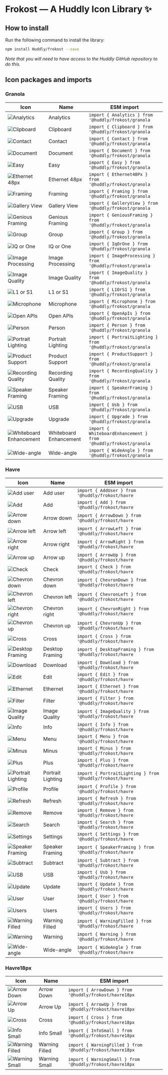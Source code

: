 # Frokost — A Huddly Icon Library ✨

## How to install

Run the following command to install the library:

```bash
npm install Huddly/frokost --save
```

_Note that you will need to have access to the Huddly GitHub repository to do this._

## Icon packages and imports



### Granola
| Icon | Name | ESM import |
| --- | --- | --- |
| ![Analytics](src/granola/Analytics.svg) | Analytics | `import { Analytics } from '@huddly/frokost/granola` |
| ![Clipboard](src/granola/Clipboard.svg) | Clipboard | `import { Clipboard } from '@huddly/frokost/granola` |
| ![Contact](src/granola/Contact.svg) | Contact | `import { Contact } from '@huddly/frokost/granola` |
| ![Document](src/granola/Document.svg) | Document | `import { Document } from '@huddly/frokost/granola` |
| ![Easy](src/granola/Easy.svg) | Easy | `import { Easy } from '@huddly/frokost/granola` |
| ![Ethernet 48px](src/granola/Ethernet%2048px.svg) | Ethernet 48px | `import { Ethernet48Px } from '@huddly/frokost/granola` |
| ![Framing](src/granola/Framing.svg) | Framing | `import { Framing } from '@huddly/frokost/granola` |
| ![Gallery View](src/granola/Gallery%20View.svg) | Gallery View | `import { GalleryView } from '@huddly/frokost/granola` |
| ![Genious Framing](src/granola/Genious%20Framing.svg) | Genious Framing | `import { GeniousFraming } from '@huddly/frokost/granola` |
| ![Group](src/granola/Group.svg) | Group | `import { Group } from '@huddly/frokost/granola` |
| ![IQ or One](src/granola/IQ%20or%20One.svg) | IQ or One | `import { IqOrOne } from '@huddly/frokost/granola` |
| ![Image Processing](src/granola/Image%20Processing.svg) | Image Processing | `import { ImageProcessing } from '@huddly/frokost/granola` |
| ![Image Quality](src/granola/Image%20Quality.svg) | Image Quality | `import { ImageQuality } from '@huddly/frokost/granola` |
| ![L1 or S1](src/granola/L1%20or%20S1.svg) | L1 or S1 | `import { L1OrS1 } from '@huddly/frokost/granola` |
| ![Microphone](src/granola/Microphone.svg) | Microphone | `import { Microphone } from '@huddly/frokost/granola` |
| ![Open APIs](src/granola/Open%20APIs.svg) | Open APIs | `import { OpenApIs } from '@huddly/frokost/granola` |
| ![Person](src/granola/Person.svg) | Person | `import { Person } from '@huddly/frokost/granola` |
| ![Portrait Lighting](src/granola/Portrait%20Lighting.svg) | Portrait Lighting | `import { PortraitLighting } from '@huddly/frokost/granola` |
| ![Product Support](src/granola/Product%20Support.svg) | Product Support | `import { ProductSupport } from '@huddly/frokost/granola` |
| ![Recording Quality](src/granola/Recording%20Quality.svg) | Recording Quality | `import { RecordingQuality } from '@huddly/frokost/granola` |
| ![Speaker Framing](src/granola/Speaker%20Framing.svg) | Speaker Framing | `import { SpeakerFraming } from '@huddly/frokost/granola` |
| ![USB](src/granola/USB.svg) | USB | `import { Usb } from '@huddly/frokost/granola` |
| ![Upgrade](src/granola/Upgrade.svg) | Upgrade | `import { Upgrade } from '@huddly/frokost/granola` |
| ![Whiteboard Enhancement](src/granola/Whiteboard%20Enhancement.svg) | Whiteboard Enhancement | `import { WhiteboardEnhancement } from '@huddly/frokost/granola` |
| ![Wide-angle](src/granola/Wide-angle.svg) | Wide-angle | `import { WideAngle } from '@huddly/frokost/granola` |

### Havre
| Icon | Name | ESM import |
| --- | --- | --- |
| ![Add user](src/havre/Add%20user.svg) | Add user | `import { AddUser } from '@huddly/frokost/havre` |
| ![Add](src/havre/Add.svg) | Add | `import { Add } from '@huddly/frokost/havre` |
| ![Arrow down](src/havre/Arrow%20down.svg) | Arrow down | `import { ArrowDown } from '@huddly/frokost/havre` |
| ![Arrow left](src/havre/Arrow%20left.svg) | Arrow left | `import { ArrowLeft } from '@huddly/frokost/havre` |
| ![Arrow right](src/havre/Arrow%20right.svg) | Arrow right | `import { ArrowRight } from '@huddly/frokost/havre` |
| ![Arrow up](src/havre/Arrow%20up.svg) | Arrow up | `import { ArrowUp } from '@huddly/frokost/havre` |
| ![Check](src/havre/Check.svg) | Check | `import { Check } from '@huddly/frokost/havre` |
| ![Chevron down](src/havre/Chevron%20down.svg) | Chevron down | `import { ChevronDown } from '@huddly/frokost/havre` |
| ![Chevron left](src/havre/Chevron%20left.svg) | Chevron left | `import { ChevronLeft } from '@huddly/frokost/havre` |
| ![Chevron right](src/havre/Chevron%20right.svg) | Chevron right | `import { ChevronRight } from '@huddly/frokost/havre` |
| ![Chevron up](src/havre/Chevron%20up.svg) | Chevron up | `import { ChevronUp } from '@huddly/frokost/havre` |
| ![Cross](src/havre/Cross.svg) | Cross | `import { Cross } from '@huddly/frokost/havre` |
| ![Desktop Framing](src/havre/Desktop%20Framing.svg) | Desktop Framing | `import { DesktopFraming } from '@huddly/frokost/havre` |
| ![Download](src/havre/Download.svg) | Download | `import { Download } from '@huddly/frokost/havre` |
| ![Edit](src/havre/Edit.svg) | Edit | `import { Edit } from '@huddly/frokost/havre` |
| ![Ethernet](src/havre/Ethernet.svg) | Ethernet | `import { Ethernet } from '@huddly/frokost/havre` |
| ![Filter](src/havre/Filter.svg) | Filter | `import { Filter } from '@huddly/frokost/havre` |
| ![Image Quality](src/havre/Image%20Quality.svg) | Image Quality | `import { ImageQuality } from '@huddly/frokost/havre` |
| ![Info](src/havre/Info.svg) | Info | `import { Info } from '@huddly/frokost/havre` |
| ![Menu](src/havre/Menu.svg) | Menu | `import { Menu } from '@huddly/frokost/havre` |
| ![Minus](src/havre/Minus.svg) | Minus | `import { Minus } from '@huddly/frokost/havre` |
| ![Plus](src/havre/Plus.svg) | Plus | `import { Plus } from '@huddly/frokost/havre` |
| ![Portrait Lighting](src/havre/Portrait%20Lighting.svg) | Portrait Lighting | `import { PortraitLighting } from '@huddly/frokost/havre` |
| ![Profile](src/havre/Profile.svg) | Profile | `import { Profile } from '@huddly/frokost/havre` |
| ![Refresh](src/havre/Refresh.svg) | Refresh | `import { Refresh } from '@huddly/frokost/havre` |
| ![Remove](src/havre/Remove.svg) | Remove | `import { Remove } from '@huddly/frokost/havre` |
| ![Search](src/havre/Search.svg) | Search | `import { Search } from '@huddly/frokost/havre` |
| ![Settings](src/havre/Settings.svg) | Settings | `import { Settings } from '@huddly/frokost/havre` |
| ![Speaker Framing](src/havre/Speaker%20Framing.svg) | Speaker Framing | `import { SpeakerFraming } from '@huddly/frokost/havre` |
| ![Subtract](src/havre/Subtract.svg) | Subtract | `import { Subtract } from '@huddly/frokost/havre` |
| ![USB](src/havre/USB.svg) | USB | `import { Usb } from '@huddly/frokost/havre` |
| ![Update](src/havre/Update.svg) | Update | `import { Update } from '@huddly/frokost/havre` |
| ![User](src/havre/User.svg) | User | `import { User } from '@huddly/frokost/havre` |
| ![Users](src/havre/Users.svg) | Users | `import { Users } from '@huddly/frokost/havre` |
| ![Warning Filled](src/havre/Warning%20Filled.svg) | Warning Filled | `import { WarningFilled } from '@huddly/frokost/havre` |
| ![Warning](src/havre/Warning.svg) | Warning | `import { Warning } from '@huddly/frokost/havre` |
| ![Wide-angle](src/havre/Wide-angle.svg) | Wide-angle | `import { WideAngle } from '@huddly/frokost/havre` |

### Havre18px
| Icon | Name | ESM import |
| --- | --- | --- |
| ![Arrow Down](src/havre18px/Arrow%20Down.svg) | Arrow Down | `import { ArrowDown } from '@huddly/frokost/havre18px` |
| ![Arrow Up](src/havre18px/Arrow%20Up.svg) | Arrow Up | `import { ArrowUp } from '@huddly/frokost/havre18px` |
| ![Cross](src/havre18px/Cross.svg) | Cross | `import { Cross } from '@huddly/frokost/havre18px` |
| ![Info Small](src/havre18px/Info%20Small.svg) | Info Small | `import { InfoSmall } from '@huddly/frokost/havre18px` |
| ![Warning Filled](src/havre18px/Warning%20Filled.svg) | Warning Filled | `import { WarningFilled } from '@huddly/frokost/havre18px` |
| ![Warning Small](src/havre18px/Warning%20Small.svg) | Warning Small | `import { WarningSmall } from '@huddly/frokost/havre18px` |
